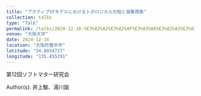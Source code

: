 ```yaml
---
title: "アクティブXYモデルにおけるトポロジカル欠陥と凝集現象"
collection: talks
type: "Talk"
permalink: /talks/2024-12-16-%E3%82%A2%E3%82%AF%E3%83%86%E3%82%A3%E3%83%96XY%E3%83%A2%E3%83%87%E3%83%AB%E3%81%AB%E3%81%8A%E3%81%91%E3%82%8B%E3%83%88%E3%83%9D%E3%83%AD%E3%82%B8%E3%82%AB%E3%83%AB
venue: "大阪大学"
date: 2024-12-16
location: "大阪府豊中市"
latitude: "34.8034727"
longitude: "135.455291"
---
```


第12回ソフトマター研究会

Author(s): 井上駿、湯川諭
